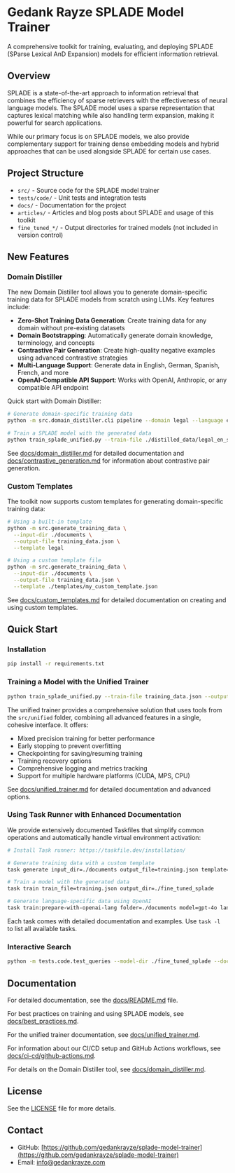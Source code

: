 # Gedank Rayze SPLADE Model Trainer

A comprehensive toolkit for training, evaluating, and deploying SPLADE (SParse Lexical AnD Expansion) models for
efficient information retrieval.

## Overview

SPLADE is a state-of-the-art approach to information retrieval that combines the efficiency of sparse retrievers with
the effectiveness of neural language models. The SPLADE model uses a sparse representation that captures lexical
matching while also handling term expansion, making it powerful for search applications.

While our primary focus is on SPLADE models, we also provide complementary support for training dense embedding models and hybrid approaches that can be used alongside SPLADE for certain use cases.

## Project Structure

- `src/` - Source code for the SPLADE model trainer
- `tests/code/` - Unit tests and integration tests
- `docs/` - Documentation for the project
- `articles/` - Articles and blog posts about SPLADE and usage of this toolkit
- `fine_tuned_*/` - Output directories for trained models (not included in version control)

## New Features

### Domain Distiller

The new Domain Distiller tool allows you to generate domain-specific training data for SPLADE models from scratch using LLMs. Key features include:

- **Zero-Shot Training Data Generation**: Create training data for any domain without pre-existing datasets
- **Domain Bootstrapping**: Automatically generate domain knowledge, terminology, and concepts
- **Contrastive Pair Generation**: Create high-quality negative examples using advanced contrastive strategies
- **Multi-Language Support**: Generate data in English, German, Spanish, French, and more
- **OpenAI-Compatible API Support**: Works with OpenAI, Anthropic, or any compatible API endpoint

Quick start with Domain Distiller:

```bash
# Generate domain-specific training data
python -m src.domain_distiller.cli pipeline --domain legal --language en --queries 100 --contrastive

# Train a SPLADE model with the generated data
python train_splade_unified.py --train-file ./distilled_data/legal_en_splade.json --output-dir ./fine_tuned_splade
```

See [docs/domain_distiller.md](docs/domain_distiller.md) for detailed documentation and [docs/contrastive_generation.md](docs/contrastive_generation.md) for information about contrastive pair generation.

### Custom Templates

The toolkit now supports custom templates for generating domain-specific training data:

```bash
# Using a built-in template
python -m src.generate_training_data \
  --input-dir ./documents \
  --output-file training_data.json \
  --template legal

# Using a custom template file
python -m src.generate_training_data \
  --input-dir ./documents \
  --output-file training_data.json \
  --template ./templates/my_custom_template.json
```

See [docs/custom_templates.md](docs/custom_templates.md) for detailed documentation on creating and using custom templates.

## Quick Start

### Installation

```bash
pip install -r requirements.txt
```

### Training a Model with the Unified Trainer

```bash
python train_splade_unified.py --train-file training_data.json --output-dir ./fine_tuned_splade --mixed-precision
```

The unified trainer provides a comprehensive solution that uses tools from the `src/unified` folder, combining all advanced features in a single, cohesive interface. It offers:

- Mixed precision training for better performance
- Early stopping to prevent overfitting
- Checkpointing for saving/resuming training
- Training recovery options
- Comprehensive logging and metrics tracking
- Support for multiple hardware platforms (CUDA, MPS, CPU)

See [docs/unified_trainer.md](docs/unified_trainer.md) for detailed documentation and advanced options.

### Using Task Runner with Enhanced Documentation

We provide extensively documented Taskfiles that simplify common operations and automatically handle virtual environment activation:

```bash
# Install Task runner: https://taskfile.dev/installation/

# Generate training data with a custom template
task generate input_dir=./documents output_file=training.json template=legal language=de

# Train a model with the generated data
task train train_file=training.json output_dir=./fine_tuned_splade

# Generate language-specific data using OpenAI
task train:prepare-with-openai-lang folder=./documents model=gpt-4o lang=es template=legal
```

Each task comes with detailed documentation and examples. Use `task -l` to list all available tasks.

### Interactive Search

```bash
python -m tests.code.test_queries --model-dir ./fine_tuned_splade --docs-file documents.json
```

## Documentation

For detailed documentation, see the [docs/README.md](docs/README.md) file.

For best practices on training and using SPLADE models, see [docs/best_practices.md](docs/best_practices.md).

For the unified trainer documentation, see [docs/unified_trainer.md](docs/unified_trainer.md).

For information about our CI/CD setup and GitHub Actions workflows, see [docs/ci-cd/github-actions.md](docs/ci-cd/github-actions.md).

For details on the Domain Distiller tool, see [docs/domain_distiller.md](docs/domain_distiller.md).

## License

See the [LICENSE](LICENSE) file for more details.

## Contact

- GitHub: [https://github.com/gedankrayze/splade-model-trainer](https://github.com/gedankrayze/splade-model-trainer)
- Email: info@gedankrayze.com
